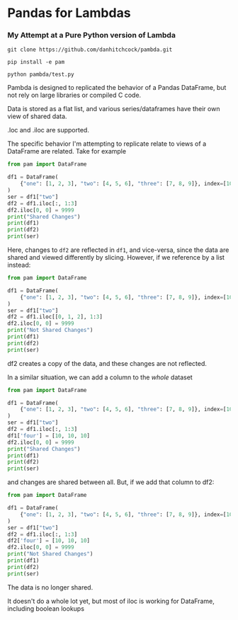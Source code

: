 # Pandas for Lambdas
### My Attempt at a Pure Python version of Lambda

`git clone https://github.com/danhitchcock/pambda.git`  

`pip install -e pam`  

`python pambda/test.py`  


Pambda is designed to replicated the behavior of a Pandas DataFrame, but not rely on large libraries or compiled C code.

Data is stored as a flat list, and various series/dataframes have their own view of shared data.

.loc and .iloc are supported.

The specific behavior I'm attempting to replicate relate to views of a DataFrame are related. Take for example

```python
from pam import DataFrame

df1 = DataFrame(
    {"one": [1, 2, 3], "two": [4, 5, 6], "three": [7, 8, 9]}, index=[10, 20, 30]
)
ser = df1["two"]
df2 = df1.iloc[:, 1:3]
df2.iloc[0, 0] = 9999
print("Shared Changes")
print(df1)
print(df2)
print(ser)

```

Here, changes to `df2` are reflected in `df1`, and vice-versa, since the data are shared and viewed differently by slicing.
However, if we reference by a list instead:
```python
from pam import DataFrame

df1 = DataFrame(
    {"one": [1, 2, 3], "two": [4, 5, 6], "three": [7, 8, 9]}, index=[10, 20, 30]
)
ser = df1["two"]
df2 = df1.iloc[[0, 1, 2], 1:3]
df2.iloc[0, 0] = 9999
print("Not Shared Changes")
print(df1)
print(df2)
print(ser)
```
df2 creates a copy of the data, and these changes are not reflected.

In a similar situation, we can add a column to the *whole* dataset
```python
from pam import DataFrame

df1 = DataFrame(
    {"one": [1, 2, 3], "two": [4, 5, 6], "three": [7, 8, 9]}, index=[10, 20, 30]
)
ser = df1["two"]
df2 = df1.iloc[:, 1:3]
df1['four'] = [10, 10, 10]
df2.iloc[0, 0] = 9999
print("Shared Changes")
print(df1)
print(df2)
print(ser)
```

and changes are shared between all.
But, if we add that column to df2:
```python
from pam import DataFrame

df1 = DataFrame(
    {"one": [1, 2, 3], "two": [4, 5, 6], "three": [7, 8, 9]}, index=[10, 20, 30]
)
ser = df1["two"]
df2 = df1.iloc[:, 1:3]
df2['four'] = [10, 10, 10]
df2.iloc[0, 0] = 9999
print("Not Shared Changes")
print(df1)
print(df2)
print(ser)
```

The data is no longer shared.

It doesn't do a whole lot yet, but most of iloc is working for DataFrame, including boolean lookups